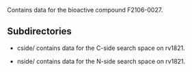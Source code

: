 Contains data for the bioactive compound F2106-0027.

## Subdirectories

- cside/ contains data for the C-side search space on rv1821.

- nside/ contains data for the N-side search space on rv1821.

